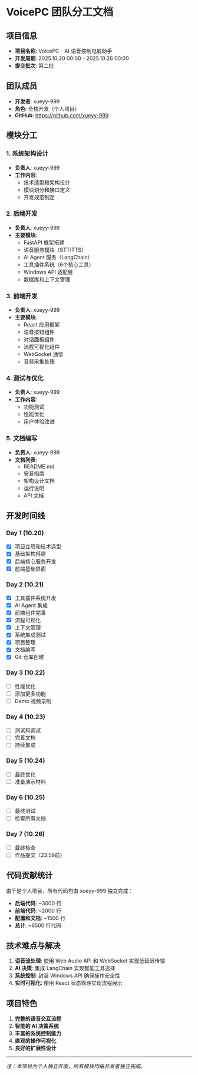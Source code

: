 # VoicePC 团队分工文档

## 项目信息
- **项目名称**: VoicePC - AI 语音控制电脑助手
- **开发周期**: 2025.10.20 00:00 - 2025.10.26 00:00
- **提交批次**: 第二批

## 团队成员
- **开发者**: xueyy-999
- **角色**: 全栈开发（个人项目）
- **GitHub**: https://github.com/xueyy-999

## 模块分工

### 1. 系统架构设计
- **负责人**: xueyy-999
- **工作内容**:
  - 技术选型和架构设计
  - 模块划分和接口定义
  - 开发规范制定

### 2. 后端开发
- **负责人**: xueyy-999
- **主要模块**:
  - FastAPI 框架搭建
  - 语音服务模块（STT/TTS）
  - AI Agent 服务（LangChain）
  - 工具插件系统（6个核心工具）
  - Windows API 适配层
  - 数据库和上下文管理

### 3. 前端开发
- **负责人**: xueyy-999
- **主要模块**:
  - React 应用框架
  - 语音按钮组件
  - 对话面板组件
  - 流程可视化组件
  - WebSocket 通信
  - 音频采集处理

### 4. 测试与优化
- **负责人**: xueyy-999
- **工作内容**:
  - 功能测试
  - 性能优化
  - 用户体验改进

### 5. 文档编写
- **负责人**: xueyy-999
- **文档列表**:
  - README.md
  - 安装指南
  - 架构设计文档
  - 运行说明
  - API 文档

## 开发时间线

### Day 1 (10.20)
- [x] 项目立项和技术选型
- [x] 基础架构搭建
- [x] 后端核心服务开发
- [x] 前端基础界面

### Day 2 (10.21)
- [x] 工具插件系统开发
- [x] AI Agent 集成
- [x] 前端组件完善
- [x] 流程可视化
- [x] 上下文管理
- [x] 系统集成测试
- [x] 项目整理
- [x] 文档编写
- [x] Git 仓库创建

### Day 3 (10.22)
- [ ] 性能优化
- [ ] 添加更多功能
- [ ] Demo 视频录制

### Day 4 (10.23)
- [ ] 测试和调试
- [ ] 完善文档
- [ ] 持续集成

### Day 5 (10.24)
- [ ] 最终优化
- [ ] 准备演示材料

### Day 6 (10.25)
- [ ] 最终测试
- [ ] 检查所有文档

### Day 7 (10.26)
- [ ] 最终检查
- [ ] 作品提交（23:59前）

## 代码贡献统计

由于是个人项目，所有代码均由 xueyy-999 独立完成：

- **后端代码**: ~3000 行
- **前端代码**: ~2000 行
- **配置和文档**: ~1500 行
- **总计**: ~6500 行代码

## 技术难点与解决

1. **语音流处理**: 使用 Web Audio API 和 WebSocket 实现低延迟传输
2. **AI 决策**: 集成 LangChain 实现智能工具选择
3. **系统控制**: 封装 Windows API 确保操作安全性
4. **实时可视化**: 使用 React 状态管理实现流程展示

## 项目特色

1. **完整的语音交互流程**
2. **智能的 AI 决策系统**
3. **丰富的系统控制能力**
4. **直观的操作可视化**
5. **良好的扩展性设计**

---

*注：本项目为个人独立开发，所有模块均由开发者独立完成。*
